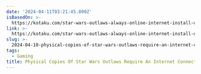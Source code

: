 ```yaml
---
date: '2024-04-11T03:21:45.000Z'
isBasedOn: >-
  https://kotaku.com/star-wars-outlaws-always-online-internet-install-disc-1851400377
link: >-
  https://kotaku.com/star-wars-outlaws-always-online-internet-install-disc-1851400377
slug: >-
  2024-04-10-physical-copies-of-star-wars-outlaws-require-an-internet-connection-to-inst
tags:
  - Gaming
title: Physical Copies Of Star Wars Outlaws Require An Internet Connection To Inst
---
```


